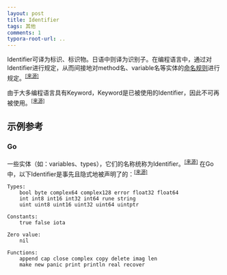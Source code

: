 ```yaml
---
layout: post
title: Identifier
tags: 其他
comments: 1
typora-root-url: ..
---
```




Identifier可译为标识、标识物。日语中则译为识别子。在编程语言中，通过对Identifier进行规定，从而间接地对method名、variable名等实体的<u>命名规则</u>进行规定。<sup>[[来源]](https://docs.oracle.com/javase/tutorial/java/nutsandbolts/variables.html)</sup>

由于大多编程语言具有Keyword，Keyword是已被使用的Identifier，因此不可再被使用。<sup>[[来源]](https://docs.oracle.com/javase/tutorial/java/nutsandbolts/_keywords.html)</sup>

## 示例参考

### Go

一些实体（如：variables、types），它们的名称统称为Identifier。<sup>[[来源]](https://golang.org/ref/spec#Identifiers)</sup> 在Go中，以下Identifier是事先且隐式地被声明了的：<sup>[[来源]](https://golang.org/ref/spec#Predeclared_identifiers)</sup>

```
Types:
	bool byte complex64 complex128 error float32 float64
	int int8 int16 int32 int64 rune string
	uint uint8 uint16 uint32 uint64 uintptr

Constants:
	true false iota

Zero value:
	nil

Functions:
	append cap close complex copy delete imag len
	make new panic print println real recover
```
